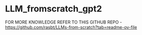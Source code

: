 # LLM_fromscratch_gpt2

FOR MORE KNOWLEDGE REFER TO THIS GITHUB REPO - https://github.com/rasbt/LLMs-from-scratch?tab=readme-ov-file
